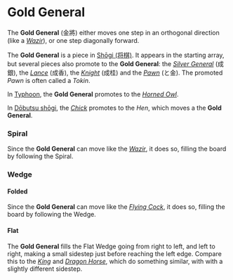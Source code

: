 # Gold General

The **Gold General** (&#x91d1;&#x5c07;) either moves one step
in an orthogonal direction (like a [*Wazir*](wazir.html)), or one
step diagonally forward.

The **Gold General** is a piece in
[Sh&#x14d;gi (&#x5c06;&#x68cb;)](#wiki:Shogi). It appears in the
starting array, but several pieces also promote to the
**Gold General**: the [*Silver General*](silver_general.html)
(&#x6210;&#x9280;), the [*Lance*](lance.html) (&#x6210;&#x9999;),
the [*Knight*](shogi_knight.html) (&#x6210;&#x6842;)
and the [*Pawn*](pawn.html) (&#x3068;&#x91d1;). The
promoted *Pawn* is often called a *Tokin*.

In [Typhoon](#chess-v:rules/typhoon-revised), the **Gold General**
promotes to the [*Horned Owl*](horned_owl.html).

In [D&#x14d;butsu sh&#x14d;gi](#wiki:Dobutsu_shogi), the 
[*Chick*](pawn.html?piece=dobutsu_chick) promotes to the *Hen*,
which moves a the **Gold General**.

### Spiral

Since the **Gold General** can move like the [*Wazir*](wazir.html),
it does so, filling the board by following the Spiral.

### Wedge

#### Folded

Since the **Gold General** can move like the [*Flying Cock*](flying_cock.html),
it does so, filling the board by following the Wedge.

#### Flat

The **Gold General** fills the Flat Wedge going from right to left, and
left to right, making a small sidestep just before reaching the left
edge. Compare this to the [*King*](king.html) and
[*Dragon Horse*](dragon_horse.html), which do something similar, with
with a slightly different sidestep.
